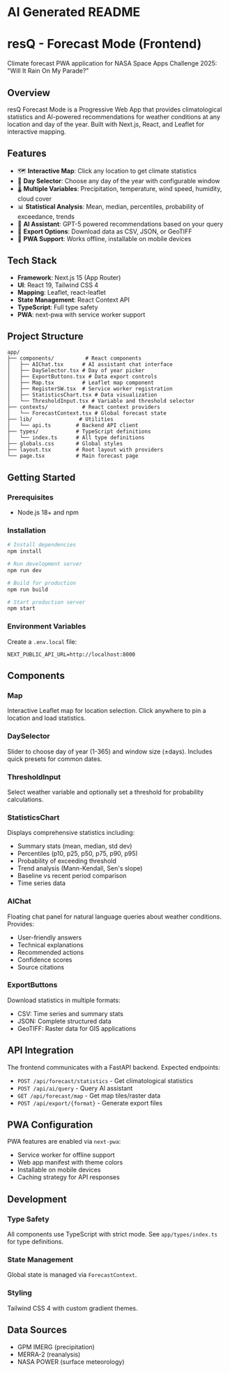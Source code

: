 # AI Generated README
# resQ - Forecast Mode (Frontend)

Climate forecast PWA application for NASA Space Apps Challenge 2025: "Will It Rain On My Parade?"

## Overview

resQ Forecast Mode is a Progressive Web App that provides climatological statistics and AI-powered recommendations for weather conditions at any location and day of the year. Built with Next.js, React, and Leaflet for interactive mapping.

## Features

- 🗺️ **Interactive Map**: Click any location to get climate statistics
- 📅 **Day Selector**: Choose any day of the year with configurable window
- 🌡️ **Multiple Variables**: Precipitation, temperature, wind speed, humidity, cloud cover
- 📊 **Statistical Analysis**: Mean, median, percentiles, probability of exceedance, trends
- 🤖 **AI Assistant**: GPT-5 powered recommendations based on your query
- 💾 **Export Options**: Download data as CSV, JSON, or GeoTIFF
- 📱 **PWA Support**: Works offline, installable on mobile devices

## Tech Stack

- **Framework**: Next.js 15 (App Router)
- **UI**: React 19, Tailwind CSS 4
- **Mapping**: Leaflet, react-leaflet
- **State Management**: React Context API
- **TypeScript**: Full type safety
- **PWA**: next-pwa with service worker support

## Project Structure

```
app/
├── components/          # React components
│   ├── AIChat.tsx      # AI assistant chat interface
│   ├── DaySelector.tsx # Day of year picker
│   ├── ExportButtons.tsx # Data export controls
│   ├── Map.tsx         # Leaflet map component
│   ├── RegisterSW.tsx  # Service worker registration
│   ├── StatisticsChart.tsx # Data visualization
│   └── ThresholdInput.tsx # Variable and threshold selector
├── contexts/           # React context providers
│   └── ForecastContext.tsx # Global forecast state
├── lib/               # Utilities
│   └── api.ts        # Backend API client
├── types/            # TypeScript definitions
│   └── index.ts      # All type definitions
├── globals.css       # Global styles
├── layout.tsx        # Root layout with providers
└── page.tsx          # Main forecast page
```

## Getting Started

### Prerequisites

- Node.js 18+ and npm

### Installation

```bash
# Install dependencies
npm install

# Run development server
npm run dev

# Build for production
npm run build

# Start production server
npm start
```

### Environment Variables

Create a `.env.local` file:

```env
NEXT_PUBLIC_API_URL=http://localhost:8000
```

## Components

### Map
Interactive Leaflet map for location selection. Click anywhere to pin a location and load statistics.

### DaySelector
Slider to choose day of year (1-365) and window size (±days). Includes quick presets for common dates.

### ThresholdInput
Select weather variable and optionally set a threshold for probability calculations.

### StatisticsChart
Displays comprehensive statistics including:
- Summary stats (mean, median, std dev)
- Percentiles (p10, p25, p50, p75, p90, p95)
- Probability of exceeding threshold
- Trend analysis (Mann-Kendall, Sen's slope)
- Baseline vs recent period comparison
- Time series data

### AIChat
Floating chat panel for natural language queries about weather conditions. Provides:
- User-friendly answers
- Technical explanations
- Recommended actions
- Confidence scores
- Source citations

### ExportButtons
Download statistics in multiple formats:
- CSV: Time series and summary stats
- JSON: Complete structured data
- GeoTIFF: Raster data for GIS applications

## API Integration

The frontend communicates with a FastAPI backend. Expected endpoints:

- `POST /api/forecast/statistics` - Get climatological statistics
- `POST /api/ai/query` - Query AI assistant
- `GET /api/forecast/map` - Get map tiles/raster data
- `POST /api/export/{format}` - Generate export files

## PWA Configuration

PWA features are enabled via `next-pwa`:
- Service worker for offline support
- Web app manifest with theme colors
- Installable on mobile devices
- Caching strategy for API responses

## Development

### Type Safety
All components use TypeScript with strict mode. See `app/types/index.ts` for type definitions.

### State Management
Global state is managed via `ForecastContext`.

### Styling
Tailwind CSS 4 with custom gradient themes.

## Data Sources

- GPM IMERG (precipitation)
- MERRA-2 (reanalysis)
- NASA POWER (surface meteorology)
